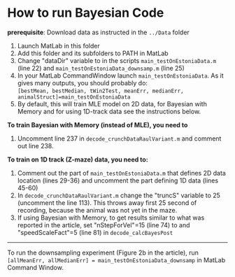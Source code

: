 # How to run Bayesian Code

**prerequisite**: Download data as instructed in the `../Data` folder
1) Launch MatLab in this folder
2) Add this folder and its subfolders to PATH in MatLab
3) Change "dataDir" variable to in the scripts `main_testOnEstoniaData.m` (line 22) and `main_testOnEstoniaData_downsamp.m` (line 25)
4) In your MatLab CommandWindow launch `main_testOnEstoniaData`. As it gives many outputs, you should probably do:  
`[bestMean, bestMedian, tWin2Test, meanErr, medianErr, animalStruct]=main_testOnEstoniaData`
5) By default, this will train MLE model on 2D data, for Bayesian with Memory and for using 1D-track data see the instructions below.

**To train Bayesian with Memory (instead of MLE), you need to**
1) Uncomment line 237 in `decode_crunchDataRaulVariant.m` and comment out line 238. 

**To train on 1D track (Z-maze) data, you need to:**
1) Comment out the part of `main_testOnEstoniaData.m` that defines 2D data location (lines 29-36) and uncomment the part defining 1D data (lines 45-60)
2) In `decode_crunchDataRaulVariant.m` change the "truncS" variable to 25 (uncomment the line 113). This throws away first 25 second of recording, because the animal was not yet in the maze.
3) If using Bayesian with Memory, to get results similar to what was reported in the article, set "nStepForVel"=15 (line 74) to and "speedScaleFact"=5 (line 81) in `decode_calcBayesPost`

---

To run the downsampling experiment (Figure 2b in the article), run `[allMeanErr, allMedianErr] = main_testOnEstoniaData_downsamp` in MatLab Command Window.
